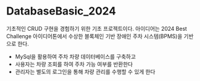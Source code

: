 # DatabaseBasic_2024

기초적인 CRUD 구현을 경험하기 위한 기초 프로젝트이다.
아이디어는 2024 Best Challenge 아이디어톤에서 수상한 블록체인 기반 장애인 주차 시스템(BPMS)을 기반으로 한다.

- MySql을 활용하여 주차 차량 데이터베이스를 구축하고
- 사용자는 차량 조회를 하여 주차 가능 여부를 반환한다
- 관리자는 별도의 로그인을 통해 차량 관리를 수행할 수 있게 한다
